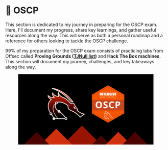 # 🦈 OSCP

This section is dedicated to my journey in preparing for the OSCP exam. Here, I'll document my progress, share key learnings, and gather useful resources along the way. This will serve as both a personal roadmap and a reference for others looking to tackle the OSCP challenge.

99% of my preparation for the OSCP exam consists of practicing labs from Offsec called **Proving Grounds (**[**TJNull list**](https://docs.google.com/spreadsheets/u/1/d/1dwSMIAPIam0PuRBkCiDI88pU3yzrqqHkDtBngUHNCw8/htmlview)**)** and **Hack The Box machines**. This section will document my journey, challenges, and key takeaways along the way.

<figure><img src="../../.gitbook/assets/image (3) (1) (1) (1).png" alt=""><figcaption></figcaption></figure>
